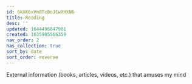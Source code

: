 ```yaml
---
id: 6kXK6xVm8TcBoJCwXHkN6
title: Reading
desc: ''
updated: 1644496847981
created: 1635905566359
nav_order: 2
has_collection: true
sort_by: date
sort_order: reverse
---
```

External information (books, articles, videos, etc.) that amuses my mind